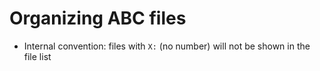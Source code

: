# Organizing ABC files

+ Internal convention: files with `X:` (no number) will not be shown in the file list